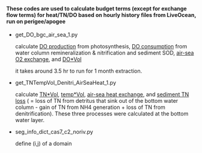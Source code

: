 
#### These codes are used to calculate budget terms (except for exchange flow terms) for heat/TN/DO based on hourly history files from LiveOcean, run on perigee/apogee

- get_DO_bgc_air_sea_1.py
  
  calculate <ins>DO production</ins> from photosynthesis, <ins>DO consumption</ins> from water column remineralization & nitrification and sediment SOD, <ins>air-sea O2 exchange</ins>, and <ins>DO\*Vol</ins>

  it takes around 3.5 hr to run for 1 month extraction.
  
- get_TNTempVol_Denitri_AirSeaHeat_1.py
  
  calculate <ins>TN\*Vol</ins>, <ins>temp\*Vol</ins>, <ins>air-sea heat exchange</ins>, and <ins>sediment TN loss</ins> ( = loss of TN from detritus that sink out of the bottom water column - gain of TN from NH4 generation + loss of TN from denitrification). These three processes were calculated at the bottom water layer. 

- seg_info_dict_cas7_c2_noriv.py

   define (i,j) of a domain
  